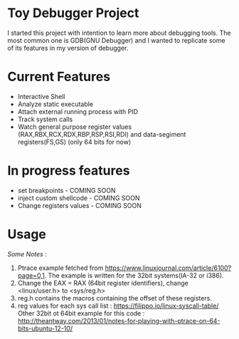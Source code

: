 # Toy Debugger Project # 

I started this project with intention to learn more about debugging tools. The most common one is GDB(GNU Debugger) and I wanted to replicate some of its features in my version of debugger. 

# Current Features #

- Interactive Shell 
- Analyze static executable 
- Attach external running process with PID 
- Track system calls
- Watch general purpose register values (RAX,RBX,RCX,RDX,RBP,RSP,RSI,RDI) and data-segiment registers(FS,GS) (only 64 bits for now) 

# In progress features # 
- set breakpoints - COMING SOON
- inject custom shellcode - COMING SOON
- Change registers values - COMING SOON


# Usage #





*Some Notes* : 

1. Ptrace example fetched from https://www.linuxjournal.com/article/6100?page=0,1. The example is written for the 32bit systems(IA-32 or i386).
2. Change the EAX = RAX (64bit register identifiers), change <linux/user.h> to <sys/reg.h>
3. reg.h contains the macros containing the offset of these registers.
4. reg values for each sys call list : https://filippo.io/linux-syscall-table/ 
Other 32bit ot 64bit example for this code : http://theantway.com/2013/01/notes-for-playing-with-ptrace-on-64-bits-ubuntu-12-10/
